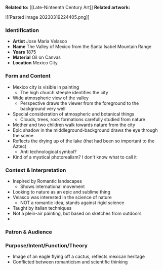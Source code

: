 **Related to:** [[Late-Ninteenth Century Art]]
**Related artwork:** 

![[Pasted image 20230319224405.png]]

### Identification
- **Artist** Jose Maria Velasco
- **Name** The Valley of Mexico from the Santa Isabel Mountain Range
- **Years** 1875
- **Material** Oil on Canvas
- **Location** Mexico City

### Form and Content
- Mexico city is visible in painting
	- The high church steeple identifies the city
- Wide atmospheric view of the valley
	- Perspective draws the viewer from the foreground to the background very well
- Special consideration of atmospheric and botanical things
	- Clouds, trees, rock formations carefully studied from nature
- Mother and two children walk towards nature from the city
- Epic shadow in the middleground-background draws the eye through the scene
- Reflects the drying up of the lake (that had been so important to the Aztec)
	- Anti technological symbol?
- Kind of a mystical photorealism? I don't know what to call it

### Context & Interpretation
- Inspired by Romantic landscapes
	- Shows international movement
- Looking to nature as an epic and sublime thing
- Velasco was interested in the science of nature
	- NOT a romantic idea, stands against rigid science
- Taught by italian techniques
- Not a plein-air painting, but based on sketches from outdoors
- 

### Patron & Audience


### Purpose/Intent/Function/Theory
- Image of an eagle flying off a cactus, reflects mexican heritage
- Conflicted between romanticism and scientific thinking  